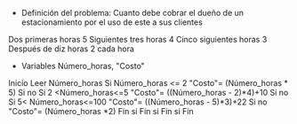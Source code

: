 - Definición del problema:
Cuanto debe cobrar el dueño de un estacionamiento por el uso de este a sus clientes

Dos primeras horas 5
Siguientes tres horas 4
Cinco siguientes horas 3
Después de diz horas 2 cada hora 

- Variables
Número_horas, "Costo" 

Inicio 
 Leer Número_horas
  Si Número_horas <= 2 
   "Costo"= (Número_horas * 5)
    Si no 
     Si 2 <Número_horas<=5
     "Costo"= ((Número_horas - 2)*4)+10
      Si no 
       Si 5< Número_horas<=100
        "Costo"= ((Número_horas - 5)*3)+22
         Si no 
          "Costo"= (Número_horas *2)
        Fin si 
      Fin si 
  Fin si 
Fin